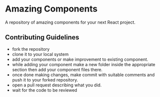 # Amazing Components

A repository of amazing components for your next React project.

## Contributing Guidelines
- fork the repository
- clone it to your local system
- add your components or make improvement to existing component.
- while adding your component make a new folder inside the appropriate section then add your component files there.
- once done making changes, make commit with suitable comments and push it to your forked repository.
- open a pull request describing what you did.
- wait for the code to be reviewed
